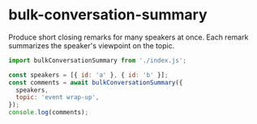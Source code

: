 # bulk-conversation-summary

Produce short closing remarks for many speakers at once. Each remark summarizes the speaker's viewpoint on the topic.

```javascript
import bulkConversationSummary from './index.js';

const speakers = [{ id: 'a' }, { id: 'b' }];
const comments = await bulkConversationSummary({
  speakers,
  topic: 'event wrap-up',
});
console.log(comments);
```
